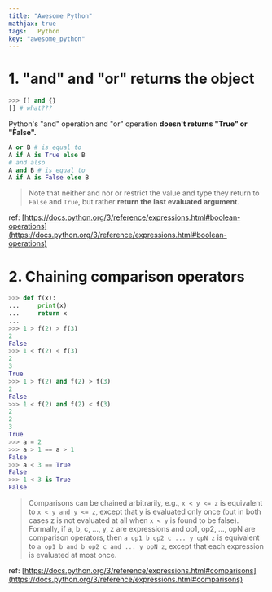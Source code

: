 ```yaml
---
title: "Awesome Python"
mathjax: true
tags:	Python
key: "awesome_python"
---
```


# 1. "and" and "or" returns the object

```python
>>> [] and {}
[] # what???
```

Python's "and" operation and "or" operation **doesn't returns "True" or "False".**

```python
A or B # is equal to
A if A is True else B
# and also
A and B # is equal to
A if A is False else B
```

> Note that neither and nor or restrict the value and type they return to `False` and `True`, but rather **return the last evaluated argument**.

ref: [https://docs.python.org/3/reference/expressions.html#boolean-operations](https://docs.python.org/3/reference/expressions.html#boolean-operations)

# 2. Chaining comparison operators

```python
>>> def f(x):
...     print(x)
...     return x
...
>>> 1 > f(2) > f(3)
2
False
>>> 1 < f(2) < f(3)
2
3
True
>>> 1 > f(2) and f(2) > f(3)
2
False
>>> 1 < f(2) and f(2) < f(3)
2
2
3
True
>>> a = 2
>>> a > 1 == a > 1
False
>>> a < 3 == True
False
>>> 1 < 3 is True
False
```

> Comparisons can be chained arbitrarily, e.g., `x < y <= z` is equivalent to `x < y and y <= z`, except that y is evaluated only once (but in both cases z is not evaluated at all when `x < y` is found to be false).
Formally, if a, b, c, …, y, z are expressions and op1, op2, …, opN are comparison operators, then `a op1 b op2 c ... y opN z` is equivalent to `a op1 b and b op2 c and ... y opN z`, except that each expression is evaluated at most once.

ref: [https://docs.python.org/3/reference/expressions.html#comparisons](https://docs.python.org/3/reference/expressions.html#comparisons)